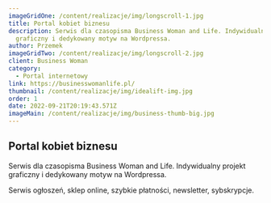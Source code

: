 ```yaml
---
imageGridOne: /content/realizacje/img/longscroll-1.jpg
title: Portal kobiet biznesu
description: Serwis dla czasopisma Business Woman and Life. Indywidualny projekt
  graficzny i dedykowany motyw na Wordpressa.
author: Przemek
imageGridTwo: /content/realizacje/img/longscroll-2.jpg
client: Business Woman
category:
  - Portal internetowy
link: https://businesswomanlife.pl/
thumbnail: /content/realizacje/img/idealift-img.jpg
order: 1
date: 2022-09-21T20:19:43.571Z
imageMain: /content/realizacje/img/business-thumb-big.jpg
---
```


## Portal kobiet biznesu

Serwis dla czasopisma Business Woman and Life. Indywidualny projekt graficzny i dedykowany motyw na Wordpressa. 

Serwis ogłoszeń, sklep online, szybkie płatności, newsletter, sybskrypcje.


